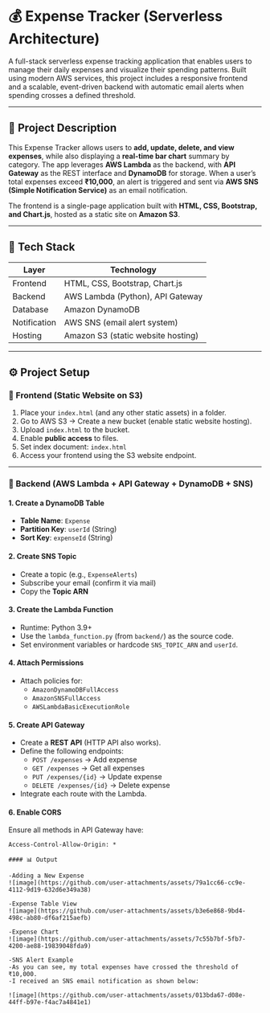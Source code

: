 # 💰 Expense Tracker (Serverless Architecture)

A full-stack serverless expense tracking application that enables users to manage their daily expenses and visualize their spending patterns. Built using modern AWS services, this project includes a responsive frontend and a scalable, event-driven backend with automatic email alerts when spending crosses a defined threshold.

---

## 📝 Project Description

This Expense Tracker allows users to **add, update, delete, and view expenses**, while also displaying a **real-time bar chart** summary by category. The app leverages **AWS Lambda** as the backend, with **API Gateway** as the REST interface and **DynamoDB** for storage. When a user’s total expenses exceed **₹10,000**, an alert is triggered and sent via **AWS SNS (Simple Notification Service)** as an email notification.

The frontend is a single-page application built with **HTML, CSS, Bootstrap, and Chart.js**, hosted as a static site on **Amazon S3**.

---

## 🚀 Tech Stack

| Layer       | Technology                            |
|-------------|----------------------------------------|
| Frontend    | HTML, CSS, Bootstrap, Chart.js         |
| Backend     | AWS Lambda (Python), API Gateway       |
| Database    | Amazon DynamoDB                        |
| Notification| AWS SNS (email alert system)           |
| Hosting     | Amazon S3 (static website hosting)     |

---

## ⚙️ Project Setup

### 🔧 Frontend (Static Website on S3)

1. Place your `index.html` (and any other static assets) in a folder.
2. Go to AWS S3 → Create a new bucket (enable static website hosting).
3. Upload `index.html` to the bucket.
4. Enable **public access** to files.
5. Set index document: `index.html`
6. Access your frontend using the S3 website endpoint.

---

### 🔧 Backend (AWS Lambda + API Gateway + DynamoDB + SNS)

#### 1. **Create a DynamoDB Table**
- **Table Name**: `Expense`
- **Partition Key**: `userId` (String)
- **Sort Key**: `expenseId` (String)

#### 2. **Create SNS Topic**
- Create a topic (e.g., `ExpenseAlerts`)
- Subscribe your email (confirm it via mail)
- Copy the **Topic ARN**

#### 3. **Create the Lambda Function**
- Runtime: Python 3.9+
- Use the `lambda_function.py` (from `backend/`) as the source code.
- Set environment variables or hardcode `SNS_TOPIC_ARN` and `userId`.

#### 4. **Attach Permissions**
- Attach policies for:
  - `AmazonDynamoDBFullAccess`
  - `AmazonSNSFullAccess`
  - `AWSLambdaBasicExecutionRole`

#### 5. **Create API Gateway**
- Create a **REST API** (HTTP API also works).
- Define the following endpoints:
  - `POST /expenses` → Add expense
  - `GET /expenses` → Get all expenses
  - `PUT /expenses/{id}` → Update expense
  - `DELETE /expenses/{id}` → Delete expense
- Integrate each route with the Lambda.

#### 6. **Enable CORS**
Ensure all methods in API Gateway have:
```http
Access-Control-Allow-Origin: *

#### 📊 Output

-Adding a New Expense
![image](https://github.com/user-attachments/assets/79a1cc66-cc9e-4112-9d19-632d6e349a38)

-Expense Table View
![image](https://github.com/user-attachments/assets/b3e6e868-9bd4-498c-ab80-df6af215aefb)

-Expense Chart
![image](https://github.com/user-attachments/assets/7c55b7bf-5fb7-4200-ae88-19839048fda9)

-SNS Alert Example
-As you can see, my total expenses have crossed the threshold of ₹10,000.
-I received an SNS email notification as shown below:

![image](https://github.com/user-attachments/assets/013bda67-d08e-44ff-b97e-f4ac7a4841e1)




